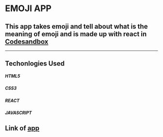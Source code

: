 # EMOJI APP
## This app takes emoji and tell about what is the meaning of emoji and is made up with react in [Codesandbox](https://codesandbox.io/)
----
## Techonlogies Used 
##### HTML5
##### CSS3 
##### REACT
##### JAVASCRIPT

## Link of [app](https://gmjon.csb.app/)
